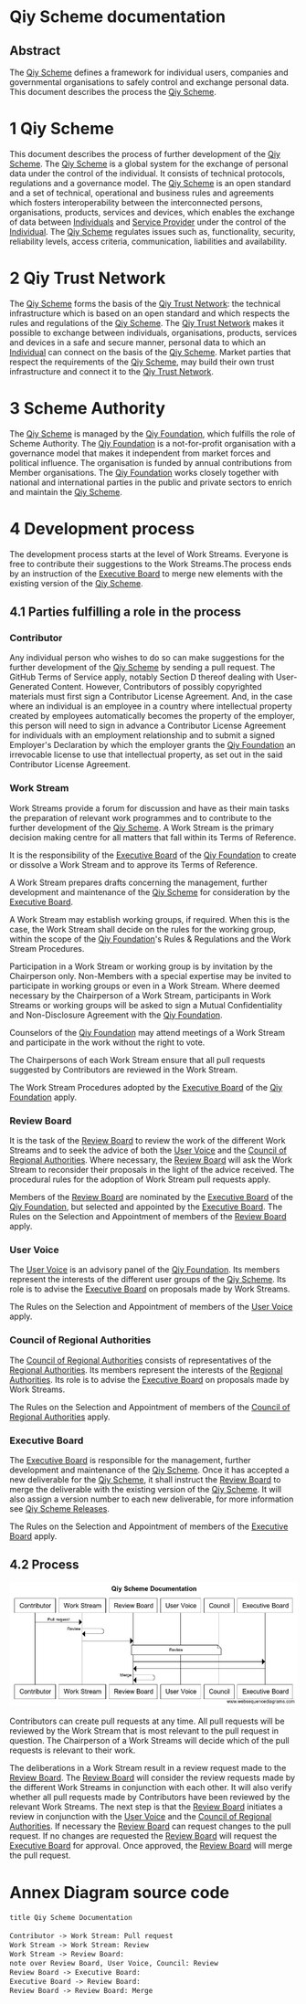 # Qiy Scheme documentation

## Abstract
The [Qiy Scheme](Definitions.md#qiy-scheme) defines a framework for individual users, companies and governmental organisations to safely control and exchange personal data. This document describes the process the [Qiy Scheme](Definitions.md#qiy-scheme).

# 1 Qiy Scheme
This document describes the process of further development of the [Qiy Scheme](Definitions.md#qiy-scheme). The [Qiy Scheme](Definitions.md#qiy-scheme) is a global system for the exchange of personal data under the control of the individual. It consists of technical protocols, regulations and a governance model. The [Qiy Scheme](Definitions.md#qiy-scheme) is an open standard and a set of technical, operational and business rules and agreements which fosters interoperability between the interconnected persons, organisations, products, services and devices, which enables the exchange of data between [Individuals](Definitions.md#individual) and [Service Provider](Definitions.md#service-provider) under the control of the [Individual](Definitions.md#individual). The [Qiy Scheme](Definitions.md#qiy-scheme) regulates issues such as, functionality, security, reliability levels, access criteria, communication, liabilities and availability.

# 2 Qiy Trust Network
The [Qiy Scheme](Definitions.md#qiy-scheme) forms the basis of the [Qiy Trust Network](Definitions.md#qiy-trust-network): the technical infrastructure which is based on an open standard and which respects the rules and regulations of the [Qiy Scheme](Definitions.md#qiy-scheme). The [Qiy Trust Network](Definitions.md#qiy-trust-network) makes it possible to exchange between individuals, organisations, products, services and devices in a safe and secure manner, personal data to which an [Individual](Definitions.md#individual) can connect on the basis of the [Qiy Scheme](Definitions.md#qiy-scheme). Market parties that respect the requirements of the [Qiy Scheme](Definitions.md#qiy-scheme), may build their own trust infrastructure and connect it to the [Qiy Trust Network](Definitions.md#qiy-trust-network).

# 3 Scheme Authority
The [Qiy Scheme](Definitions.md#qiy-scheme) is managed by the [Qiy Foundation](Definitions.md#qiy-foundation), which fulfills the role of Scheme Authority. The [Qiy Foundation](Definitions.md#qiy-foundation) is a not-for-profit organisation with a governance model that makes it independent from market forces and political influence. The organisation is funded by annual contributions from Member organisations. The [Qiy Foundation](Definitions.md#qiy-foundation) works closely together with national and international parties in the public and private sectors to enrich and maintain the [Qiy Scheme](Definitions.md#qiy-scheme). 

# 4 Development process
The development process starts at the level of Work Streams. Everyone is free to contribute their suggestions to the Work Streams.The process ends by an instruction of the [Executive Board](Definitions.md#executive-board) to merge new elements with the existing version of the [Qiy Scheme](Definitions.md#qiy-scheme).

## 4.1 Parties fulfilling a role in the process

### Contributor
Any individual person who wishes to do so can make suggestions for the further development of the [Qiy Scheme](Definitions.md#qiy-scheme) by sending a pull request. The GitHub Terms of Service apply, notably Section D thereof dealing with User-Generated Content. However, Contributors of possibly copyrighted materials must first sign a Contributor License Agreement. And, in the case where an individual is an employee in a country where intellectual property created by employees automatically becomes the property of the employer, this person will need to sign in advance a Contributor License Agreement for individuals with an employment relationship and to submit a signed Employer's Declaration by which the employer grants the [Qiy Foundation](Definitions.md#qiy-foundation) an irrevocable license to use that intellectual property, as set out in the said Contributor License Agreement.

### Work Stream
Work Streams provide a forum for discussion and have as their main tasks the preparation of relevant work programmes and to contribute to the further development of the [Qiy Scheme](Definitions.md#qiy-scheme). A Work Stream is the primary decision making centre for all matters that fall within its Terms of Reference.

It is the responsibility of the [Executive Board](Definitions.md#executive-board) of the [Qiy Foundation](Definitions.md#qiy-foundation) to create or dissolve a Work Stream and to approve its Terms of Reference.

A Work Stream prepares drafts concerning the management, further development and maintenance of the [Qiy Scheme](Definitions.md#qiy-scheme) for consideration by the [Executive Board](Definitions.md#executive-board).

A Work Stream may establish working groups, if required. When this is the case, the Work Stream shall decide on the rules for the working group, within the scope of the [Qiy Foundation](Definitions.md#qiy-foundation)'s Rules & Regulations and the Work Stream Procedures.

Participation in a Work Stream or working group is by invitation by the Chairperson only. Non-Members with a special expertise may be invited to participate in working groups or even in a Work Stream. Where deemed necessary by the Chairperson of a Work Stream, participants in Work Streams or working groups will be asked to sign a Mutual Confidentiality and Non-Disclosure Agreement with the [Qiy Foundation](Definitions.md#qiy-foundation).

Counselors of the [Qiy Foundation](Definitions.md#qiy-foundation) may attend meetings of a Work Stream and participate in the work without the right to vote.

The Chairpersons of each Work Stream ensure that all pull requests suggested by Contributors are reviewed in the Work Stream.

The Work Stream Procedures adopted by the [Executive Board](Definitions.md#executive-board) of the [Qiy Foundation](Definitions.md#qiy-foundation) apply.

### Review Board
It is the task of the [Review Board](Definitions.md#review-board) to review the work of the different Work Streams and to seek the advice of both the [User Voice](Definitions.md#user-voice) and the [Council of Regional Authorities](Definitions.md#council-of-regional-authorities). Where necessary, the [Review Board](Definitions.md#review-board) will ask the Work Stream to reconsider their proposals in the light of the advice received. The procedural rules for the adoption of Work Stream pull requests apply.

Members of the [Review Board](Definitions.md#review-board) are nominated by the [Executive Board](Definitions.md#executive-board) of the [Qiy Foundation](Definitions.md#qiy-foundation), but selected and appointed by the [Executive Board](Definitions.md#executive-board). The Rules on the Selection and Appointment of members of the [Review Board](Definitions.md#review-board) apply.

### User Voice
The [User Voice](Definitions.md#user-voice) is an advisory panel of the [Qiy Foundation](Definitions.md#qiy-foundation). Its members represent the interests of the different user groups of the [Qiy Scheme](Definitions.md#qiy-scheme). Its role is to advise the [Executive Board](Definitions.md#executive-board) on proposals made by Work Streams.

The Rules on the Selection and Appointment of members of the [User Voice](Definitions.md#user-voice) apply.

### Council of Regional Authorities
The [Council of Regional Authorities](Definitions.md#council-of-regional-authorities) consists of representatives of the [Regional Authorities](Definitions.md#regional-authority). Its members represent the interests of the [Regional Authorities](Definitions.md#regional-authority). Its role is to advise the [Executive Board](Definitions.md#executive-board) on proposals made by Work Streams.

The Rules on the Selection and Appointment of members of the [Council of Regional Authorities](Definitions.md#council-of-regional-authorities) apply.

### Executive Board
The [Executive Board](Definitions.md#executive-board) is responsible for the management, further development and maintenance of the [Qiy Scheme](Definitions.md#qiy-scheme). Once it has accepted a new deliverable for the [Qiy Scheme](Definitions.md#qiy-scheme), it shall instruct the [Review Board](Definitions.md#review-board) to merge the deliverable with the existing version of the [Qiy Scheme](Definitions.md#qiy-scheme). It will also assign a version number to each new deliverable, for more information see [Qiy Scheme Releases](Qiy%20Scheme%20Releases.md).

The Rules on the Selection and Appointment of members of the [Executive Board](Definitions.md#executive-board) apply.


## 4.2 Process

![Qiy Scheme documentation process](./images/qiy-scheme-documentation.png)

Contributors can create pull requests at any time. All pull requests will be reviewed by the Work Stream that is most relevant to the pull request in question. The Chairperson of a Work Streams will decide which of the pull requests is relevant to their work.

The deliberations in a Work Stream result in a review request made to the [Review Board](Definitions.md#review-board). The [Review Board](Definitions.md#review-board) will consider the review requests made by the different Work Streams in conjunction with each other. It will also verify whether all pull requests made by Contributors have been reviewed by the relevant Work Streams. The next step is that the [Review Board](Definitions.md#review-board) initiates a review in conjunction with the [User Voice](Definitions.md#user-voice) and the [Council of Regional Authorities](Definitions.md#council-of-regional-authorities). If necessary the [Review Board](Definitions.md#review-board) can request changes to the pull request. If no changes are requested the [Review Board](Definitions.md#review-board) will request the [Executive Board](Definitions.md#executive-board) for approval. Once approved, the [Review Board](Definitions.md#review-board) will merge the pull request.


# Annex Diagram source code
```
title Qiy Scheme Documentation

Contributor -> Work Stream: Pull request
Work Stream -> Work Stream: Review
Work Stream -> Review Board: 
note over Review Board, User Voice, Council: Review
Review Board -> Executive Board:
Executive Board -> Review Board:
Review Board -> Review Board: Merge
```

